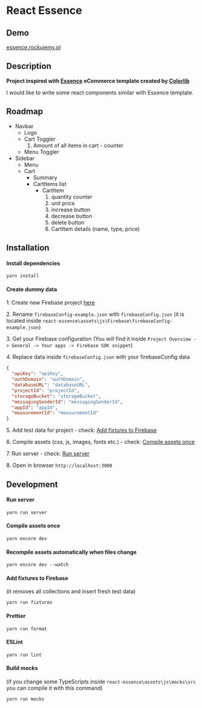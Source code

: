 # React Essence

## Demo

[essence.rockujemy.pl](https://essence.rockujemy.pl/)

## Description

**Project inspired with [Essence](https://colorlib.com/wp/template/essence/) eCommerce template created by [Colorlib](https://colorlib.com/)**

I would like to write some react components similar with Essence template.

## Roadmap

* Navbar
    * Logo
    * Cart Toggler
        1. Amount of all items in cart - counter
    * Menu Toggler
* Sidebar
    * Menu
    * Cart
        * Summary
        * CartItems list
            * CartItem
                1. quantity counter
                2. unit price
                3. increase button
                4. decrease button
                5. delete button
                6. CartItem details (name, type, price)

## Installation

#### Install dependencies

```
yarn install
```

#### Create dummy data

1\. Create new Firebase project [here](https://console.firebase.google.com)

2\. Rename `firebaseConfig-example.json` with `firebaseConfig.json` (it is located inside `react-essence\assets\js\Firebase\firebaseConfig-example.json`)

3\. Get your Firebase configuration (You will find it inside `Project Overview -> General -> Your apps -> Firebase SDK snippet`)

4\. Replace data inside `firebaseConfig.json` with your firebaseConfig data

```json
{
  "apiKey": "apiKey",
  "authDomain": "authDomain",
  "databaseURL": "databaseURL",
  "projectId": "projectId",
  "storageBucket": "storageBucket",
  "messagingSenderId": "messagingSenderId",
  "appId": "appId",
  "measurementId": "measurementId"
}
```

5\. Add test data for project - check: [Add fixtures to Firebase](#add-fixtures-to-firebase)

6\. Compile assets (css, js, images, fonts etc.) - check: [Compile assets once](#compile-assets-once)

7\. Run server - check: [Run server](#run-server)

8\. Open in browser `http://localhost:3000`

## Development

#### Run server

```
yarn run server
```

#### Compile assets once 

```
yarn encore dev
```

#### Recompile assets automatically when files change

```
yarn encore dev --watch
```

#### Add fixtures to Firebase 
(it removes all collections and insert fresh test data)

```
yarn run fixtures
```

#### Prettier

```
yarn run format
```

#### ESLint

```
yarn run lint
```

#### Build mocks
(if you change some TypeScripts inside `react-essence\assets\js\mocks\src` you can compile it with this command)

```
yarn run mocks
```
